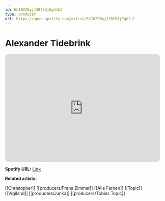 ```yaml
---
id: 6kI0ZZ0yjJ3Bf5JjEgUJLC
type: producer
url: https://open.spotify.com/artist/6kI0ZZ0yjJ3Bf5JjEgUJLC
---
```

# Alexander Tidebrink

<iframe style="border-radius:12px" src="https://open.spotify.com/embed/artist/6kI0ZZ0yjJ3Bf5JjEgUJLC" width="100%" height="352" frameBorder="0" allowfullscreen="" allow="autoplay; clipboard-write; encrypted-media; fullscreen; picture-in-picture" loading="lazy"></iframe>

**Spotify URL:** [Link](https://open.spotify.com/artist/6kI0ZZ0yjJ3Bf5JjEgUJLC)

**Related artists:**

[[Christopher]]
[[producers/Frans Zimmer]]
[[Alle Farben]]
[[Topic]]
[[Vigiland]]
[[producers/Junkx]]
[[producers/Tobias Topic]]
